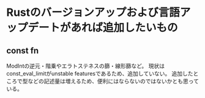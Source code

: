 # Rustのバージョンアップおよび言語アップデートがあれば追加したいもの
## const fn
ModIntの逆元・階乗やエラトステネスの篩・線形篩など。
現状はconst_eval_limitがunstable featuresであるため、追加していない。
追加したところで型などの記述量は増えるため、便利にはならないのではないかとも思っている。
